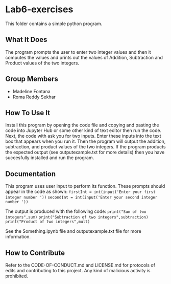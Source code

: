 # Lab6-exercises
This folder contains a simple python program.

## What It Does
The program prompts the user to enter two integer values and then it computes the values and prints out the values of Addition, Subtraction and Product values of the two integers.

## Group Members
* Madeline Fontana
* Roma Reddy Sekhar

## How To Use It
Install this program by opening the code file and copying and pasting the code into Jupyter Hub or some other kind of text editor then run the code. Next, the code with ask you for two inputs. Enter these inputs into the text box that appears when you run it. Then the program will output the addition, subtraction, and product values of the two integers. If the program products the expected output (see outputexample.txt for more details) then you have succesfully installed and run the program.

## Documentation
This program uses user input to perform its function. These prompts should appear in the code as shown:
`firstInt = int(input('Enter your first integer number '))`
`secondInt = int(input('Enter your second integer number '))`

The output is produced with the following code:
`print("Sum of two integers",sum)`
`print("Subtraction of two integers",subtraction)`
`print("Product of two integers",mult)`

See the Something.ipynb file and outputexample.txt file for more information.

## How to Contribute 
Refer to the CODE-OF-CONDUCT.md and LICENSE.md for protocols of edits and contributing to this project. 
Any kind of malicious activity is prohibited.



